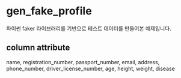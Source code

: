 # gen_fake_profile
파이썬 faker 라이브러리를 기반으로 테스트 데이터를 만들어본 예제입니다.

## column attribute
name, registration_number, passport_number, email, address, phone_number, driver_license_number, age, height, weight, disease
